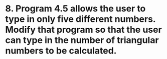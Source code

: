 # 8. Program 4.5 allows the user to type in only five different numbers. Modify that program so that the user can type in the number of triangular numbers to be calculated.